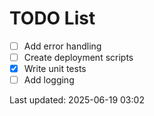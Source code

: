 # TODO List

- [ ] Add error handling
- [ ] Create deployment scripts
- [x] Write unit tests
- [ ] Add logging

Last updated: 2025-06-19 03:02
